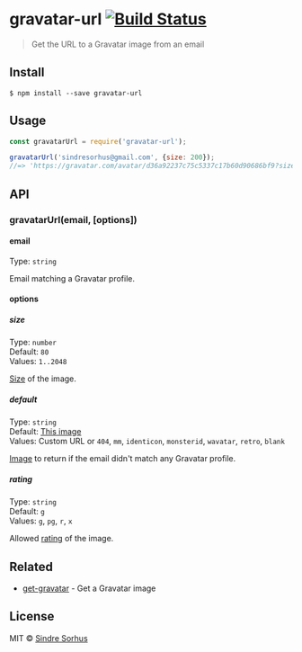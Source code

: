 # gravatar-url [![Build Status](https://travis-ci.org/sindresorhus/gravatar-url.svg?branch=master)](https://travis-ci.org/sindresorhus/gravatar-url)

> Get the URL to a Gravatar image from an email


## Install

```
$ npm install --save gravatar-url
```


## Usage

```js
const gravatarUrl = require('gravatar-url');

gravatarUrl('sindresorhus@gmail.com', {size: 200});
//=> 'https://gravatar.com/avatar/d36a92237c75c5337c17b60d90686bf9?size=200'
```


## API

### gravatarUrl(email, [options])

#### email

Type: `string`

Email matching a Gravatar profile.

#### options

##### size

Type: `number`<br>
Default: `80`<br>
Values: `1..2048`

[Size](https://en.gravatar.com/site/implement/images/#size) of the image.

##### default

Type: `string`<br>
Default: [This image](http://www.gravatar.com/avatar/00000000000000000000000000000000)<br>
Values: Custom URL or `404`, `mm`, `identicon`, `monsterid`, `wavatar`, `retro`, `blank`

[Image](https://en.gravatar.com/site/implement/images/#default-image) to return if the email didn't match any Gravatar profile.

##### rating

Type: `string`<br>
Default: `g`<br>
Values: `g`, `pg`, `r`, `x`

Allowed [rating](https://en.gravatar.com/site/implement/images/#rating) of the image.


## Related

- [get-gravatar](https://github.com/sindresorhus/get-gravatar) - Get a Gravatar image


## License

MIT © [Sindre Sorhus](https://sindresorhus.com)
